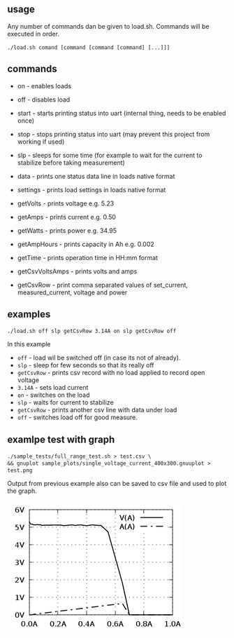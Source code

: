 
## usage

Any number of commands dan be given to load.sh. Commands will be executed in order.

```
./load.sh comand [command [command [command] [...]]]
```


## commands

* on - enables loads
* off - disables load
* start - starts printing status into uart (internal thing, needs to be enabled once)
* stop - stops printing status into uart (may prevent this project from working if used)
* slp - sleeps for some time (for example to wait for the current to stabilize before taking measurement)

* data - prints one status data line in loads native format
* settings - prints load settings in loads native format

* getVolts - prints voltage e.g. 5.23
* getAmps - prints current e.g. 0.50 
* getWatts - prints power e.g. 34.95
* getAmpHours - prints capacity in Ah e.g. 0.002
* getTime - prints operation time in HH:mm format

* getCsvVoltsAmps - prints volts and amps
* getCsvRow - print comma separated values of set_current, measured_current, voltage and power


## examples

```
./load.sh off slp getCsvRow 3.14A on slp getCsvRow off
```

In this example 

* `off` - load wil be switched off (in case its not of already).
* `slp` - sleep for few seconds so that its really off
* `getCsvRow` - prints csv record with no load applied to record open voltage
* `3.14A` - sets load current
* `on` - switches on the load
* `slp` - waits for current to stabilize
* `getCsvRow` - prints another csv line with data under load
* `off` - switches load off for good measure.


## examlpe test with graph

```
./sample_tests/full_range_test.sh > test.csv \
&& gnuplot sample_plots/single_voltage_current_400x300.gnuuplot > test.png
```

Output from previous example also can be saved to csv file and used to plot the graph.

<img src="media/sample_plot.png"></img>
